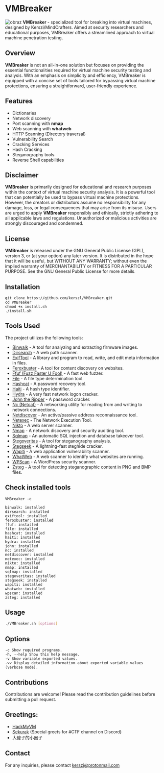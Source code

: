 # VMBreaker
![obraz](https://github.com/kerszl/VMBreaker/assets/45152848/f8a1408f-86bc-4963-b1f9-bf5f0f978384)
**VMBreaker** - specialized tool for breaking into virtual machines, designed by Kerszi/MindCrafters. Aimed at security researchers and educational purposes, VMBreaker offers a streamlined approach to virtual machine penetration testing.

## Overview

**VMBreaker** is not an all-in-one solution but focuses on providing the essential functionalities required for virtual machine security testing and analysis. With an emphasis on simplicity and efficiency, VMBreaker is equipped with a concise set of tools tailored for bypassing virtual machine protections, ensuring a straightforward, user-friendly experience.

## Features

- Dictionaries
- Network discovery
- Port scanning with **nmap**
- Web scanning with **whatweb**
- HTTP Scanning (Directory traversal)
- Vulnerability Search
- Cracking Services
- Hash Cracking
- Steganography tools
- Reverse Shell capabilities

## Disclaimer

**VMBreaker** is primarily designed for educational and research purposes within the context of virtual machine security analysis. It is a powerful tool that can potentially be used to bypass virtual machine protections. However, the creators or distributors assume no responsibility for any damage, loss, or legal consequences that may arise from its misuse. Users are urged to apply **VMBreaker** responsibly and ethically, strictly adhering to all applicable laws and regulations. Unauthorized or malicious activities are strongly discouraged and condemned.

## License

**VMBreaker** is released under the GNU General Public License (GPL), version 3, or (at your option) any later version. It is distributed in the hope that it will be useful, but WITHOUT ANY WARRANTY; without even the implied warranty of MERCHANTABILITY or FITNESS FOR A PARTICULAR PURPOSE. See the GNU General Public License for more details.

## Installation
```
git clone https://github.com/kerszl/VMBreaker.git
cd VMBreaker
chmod +x install.sh
./install.sh
```
## Tools Used

The project utilizes the following tools:

- [Binwalk](https://github.com/ReFirmLabs/binwalk) - A tool for analyzing and extracting firmware images.
- [Dirsearch](https://github.com/maurosoria/dirsearch) - A web path scanner.
- [ExifTool](https://exiftool.org/) - A library and program to read, write, and edit meta information in files.
- [Feroxbuster](https://github.com/epi052/feroxbuster) - A tool for content discovery on websites.
- [Ffuf (Fuzz Faster U Fool)](https://github.com/ffuf/ffuf) - A fast web fuzzer.
- [File](http://darwinsys.com/file/) - A file type determination tool.
- [Hashcat](https://hashcat.net/hashcat/) - A password recovery tool.
- [Haiti](https://noraj.github.io/haiti/) - A hash type identifier.
- [Hydra](https://github.com/vanhauser-thc/thc-hydra) - A very fast network logon cracker.
- [John the Ripper](https://www.openwall.com/john/) - A password cracker.
- [Nc (Netcat)](http://nc110.sourceforge.net/) - A networking utility for reading from and writing to network connections.
- [Netdiscover](https://github.com/alexxy/netdiscover) - An active/passive address reconnaissance tool.
- [Netexec](https://github.com/Pennyw0rth/NetExec) -  The Network Execution Tool.
- [Nikto](https://github.com/sullo/nikto) - A web server scanner.
- [Nmap](https://nmap.org/) - A network discovery and security auditing tool.
- [Sqlmap](http://sqlmap.org/) - An automatic SQL injection and database takeover tool.
- [Stegoveritas](https://github.com/bannsec/stegoVeritas) - A tool for steganography analysis.
- [Stegseek](https://github.com/RickdeJager/stegseek) - A lightning-fast steghide cracker.
- [Wapiti](https://github.com/IFGHou/wapiti) - A web application vulnerability scanner.
- [WhatWeb](https://github.com/urbanadventurer/WhatWeb) - A web scanner to identify what websites are running.
- [WPScan](https://wpscan.org/) - A WordPress security scanner.
- [Zsteg](https://github.com/zed-0xff/zsteg) - A tool for detecting steganographic content in PNG and BMP files.

## Check installed tools
```
VMBreaker -c

binwalk: installed
dirsearch: installed
exiftool: installed
feroxbuster: installed
ffuf: installed
file: installed
hashcat: installed
haiti: installed
hydra: installed
john: installed
nc: installed
netdiscover: installed
netexec: installed
nikto: installed
nmap: installed
sqlmap: installed
stegoveritas: installed
stegseek: installed
wapiti: installed
whatweb: installed
wpscan: installed
zsteg: installed
```
## Usage

```bash
./VMBreaker.sh [options]
```
## Options
```
-c Show required programs.
-h, --help Show this help message.
-v Show variable exported values.
-vv Display detailed information about exported variable values (verbose mode).
```

## Contributions

Contributions are welcome! Please read the contribution guidelines before submitting a pull request.

## Greetings:

- [HackMyVM](https://hackmyvm.eu/)
- [Sekurak](https://sekurak.pl/) (Special greets for #CTF channel on Discord)
- 大傻子的小圈子

## Contact

For any inquiries, please contact kerszi@protonmail.com



